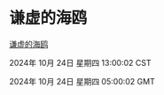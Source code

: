 # 谦虚的海鸥
[谦虚的海鸥](http://219.139.199.238:56308/qxdho/course/base/hotlink/index.php)

2024年 10月 24日 星期四 13:00:02 CST

2024年 10月 24日 星期四 05:00:02 GMT
